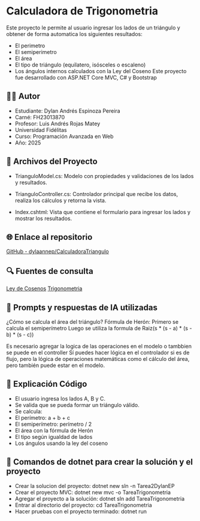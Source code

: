 # Calculadora de Trigonometria 
Este proyecto le permite al usuario ingresar los lados de un triángulo y obtener de forma automatica los siguientes resultados:
- El perimetro
- El semiperimetro
- El área
- El tipo de triángulo (equilatero, isósceles o escaleno)
- Los ángulos internos calculados con la Ley del Coseno
Este proyecto fue desarrollado con ASP.NET Core MVC, C# y Bootstrap

## 🧑‍💻 Autor
- Estudiante: Dylan Andrés Espinoza Pereira
- Carné: FH23013870
- Profesor: Luis Andrés Rojas Matey
- Universidad Fidélitas
- Curso: Programación Avanzada en Web
- Año: 2025

## 📁 Archivos del Proyecto
- TrianguloModel.cs: Modelo con propiedades y validaciones de los lados y resultados.

- TrianguloController.cs: Controlador principal que recibe los datos, realiza los cálculos y retorna la vista.

- Index.cshtml: Vista que contiene el formulario para ingresar los lados y mostrar los resultados.

## 🌐 Enlace al repositorio
[GitHub - dylaannep/CalculadoraTriangulo](https://github.com/dylaannep/CalculadoraTriangulo.git)


## 🔍 Fuentes de consulta
[Ley de Cosenos](https://openstax.org/books/precálculo-2ed/pages/8-2-triangulos-no-rectangulos-ley-de-cosenos)
[Trigonometria](https://es.wikipedia.org/wiki/Trigonometría)

## 🤖 Prompts y respuestas de IA utilizadas
¿Cómo se calcula el área del triángulo?
Fórmula de Herón:
Primero se calcula el semiperímetro
Luego se utiliza la formula de Raiz(s * (s - a) * (s - b) * (s - c))

Es necesario agregar la logica de las operaciones en el modelo o tambbien se puede en el controller
Sí puedes hacer lógica en el controlador si es de flujo, pero la lógica de operaciones matemáticas como el cálculo del área, pero también puede estar en el modelo.



## 📄 Explicación Código
- El usuario ingresa los lados A, B y C.
- Se valida que se pueda formar un triángulo válido.
- Se calcula:
- El perímetro: a + b + c
- El semiperímetro: perímetro / 2
- El área con la fórmula de Herón
- El tipo según igualdad de lados
- Los ángulos usando la ley del coseno

## 📄 Comandos de dotnet para crear la solución y el proyecto
- Crear la solucion del proyecto: dotnet new sln -n Tarea2DylanEP
- Crear el proyecto MVC: dotnet new mvc -o TareaTrigonometria
- Agregar el proyecto a la solución: dotnet sln add TareaTrigonometria 
- Entrar al directorio del proyecto: cd TareaTrigonometria  
- Hacer pruebas con el proyecto terminado: dotnet run 